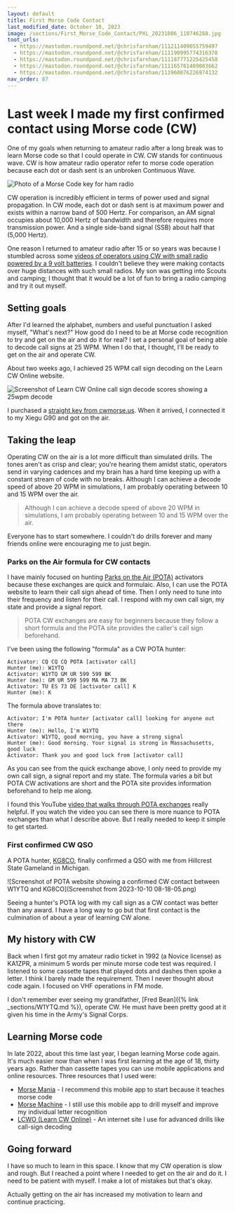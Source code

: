 ```yaml
---
layout: default
title: First Morse Code Contact
last_modified_date: October 10, 2023
image: /sections/First_Morse_Code_Contact/PXL_20231006_110746288.jpg
toot_urls:
  - https://mastodon.roundpond.net/@chrisfarnham/111211409055759497
  - https://mastodon.roundpond.net/@chrisfarnham/111190995774316378
  - https://mastodon.roundpond.net/@chrisfarnham/111187771225425458
  - https://mastodon.roundpond.net/@chrisfarnham/111165761489803662
  - https://mastodon.roundpond.net/@chrisfarnham/111960076226974132
nav_order: 87
---
```


# Last week I made my first confirmed contact using Morse code (CW)

One of my goals when returning to amateur radio after a long break was to learn
Morse code so that I could operate in CW. CW stands for continuous wave. CW is 
how amateur radio operator refer to morse code operation because each dot or dash
sent is an unbroken Continuous Wave. 

![Photo of a Morse Code key for ham radio](PXL_20231006_110746288.jpg)

CW operation is incredibly efficient in terms of power used and signal propagation.
In CW mode, each dot or dash sent is at maximum
power and exists within a narrow band of 500 Hertz. For comparison, an AM signal
occupies about 10,000 Hertz of bandwidth and therefore requires more transmission power.
And a single side-band signal (SSB) about half that (5,000 Hertz).

One reason I returned to amateur radio after 15 or so years was because I
stumbled across some 
[videos of operators using CW with small radio powered by a 9 volt batteries](https://youtu.be/A4Na0fuImpk?si=33RVVVrLPtIr0omv). 
I couldn't believe they were making contacts over huge distances with such small radios.
My son was getting into Scouts and camping; I thought that it would be a lot of fun to bring
a radio camping and try it out myself.

## Setting goals

After I'd learned the alphabet, numbers and useful punctuation I asked myself, "What's next?" How
good do I need to be at Morse code recognition to try and get on the air and do it for real? I
set a personal goal of being able to decode call signs at 25 WPM. When I do that, I thought, I'll
be ready to get on the air and operate CW.

About two weeks ago, I achieved 25 WPM call sign decoding on the Learn CW Online website.

![Screenshot of Learn CW Online call sign decode scores showing a 25wpm decode](lcwo_drill_screenshot.png)

I purchased a [straight key from cwmorse.us](https://cwmorse.us/collections/camel-back-keys). When it
arrived, I connected it to my Xiegu G90 and got on the air.

## Taking the leap

Operating CW on the air is a lot more difficult than simulated drills. The tones aren't as crisp and clear;
you're hearing them amidst static, operators send in varying cadences and my brain has a hard time
keeping up with a constant stream of code with no breaks. Although I can achieve a decode speed of above
20 WPM in simulations, I am probably operating between 10 and 15 WPM over the air.

> Although I can achieve a decode speed of above
> 20 WPM in simulations, I am probably operating between 10 and 15 WPM over the air.

Everyone has to start somewhere. I couldn't do drills forever and many friends online were encouraging me to 
just begin.

### Parks on the Air formula for CW contacts

I have mainly focused on hunting [Parks on the Air (POTA)](https://pota.app/#/) activators because these exchanges are quick and formulaic.
Also, I can use the POTA website to learn their call sign ahead of time. 
Then I only need to tune into their frequency and listen for their call. 
I respond with my own call sign, my state and provide a signal report.

> POTA CW exchanges are easy for beginners because they follow a short formula and
> the POTA site provides the caller's call sign beforehand.

I've been using the following "formula" as a CW POTA hunter:

    Activator: CQ CQ CQ POTA [activator call]
    Hunter (me): W1YTQ
    Activator: W1YTQ GM UR 599 599 BK
    Hunter (me): GM UR 599 599 MA MA 73 BK
    Activator: TU ES 73 DE [activator call] K
    Hunter (me): K

The formula above translates to:

    Activator: I'm POTA hunter [activator call] looking for anyone out there
    Hunter (me): Hello, I'm W1YTQ
    Activator: W1YTQ, good morning, you have a strong signal
    Hunter (me): Good morning. Your signal is strong in Massachusetts, good luck
    Activator: Thank you and good luck from [activator call]

As you can see from the quick exchange above, I only need to provide my own call sign, a signal report and my state. 
The formula varies a bit but POTA CW activations are short and the POTA site provides information beforehand to help me along.

I found this YouTube [video that walks through POTA exchanges](https://youtu.be/Fq3teRrNypA?si=uCMArsfFdqezxE3E) really helpful.
If you watch the video you can see there is more nuance to POTA exchanges than what I describe above. But I really needed to keep 
it simple to get started. 

### First confirmed CW QSO

A POTA hunter, [KG8CO](https://www.qrz.com/db/KG8CO), finally confirmed a QSO with me from Hillcrest State Gameland in Michigan.

![Screenshot of POTA website showing a confirmed CW contact between W1YTQ and KG8CO](Screenshot from 2023-10-10 08-18-05.png)

Seeing a hunter's POTA log with my call sign as a CW contact was better than any award. I have a long way to go but that
first contact is the culmination of about a year of learning CW alone.

## My history with CW

Back when I first got my amateur radio ticket in 1992 (a Novice license) as KA1ZPR, 
a minimum 5 words per minute morse code
test was required. I listened to some cassette tapes that played dots and dashes then spoke a letter.
I think I barely made the requirement. Then I never thought about code again. I focused on VHF operations
in FM mode.

I don't remember ever seeing my grandfather, [Fred Bean]({% link _sections/W1YTQ.md %}), operate CW. He
must have been pretty good at it given his time in the Army's Signal Corps.

## Learning Morse code

In late 2022, about this time last year, I began learning Morse code again. It's much easier now than
when I was first learning at the age of 18, thirty years ago. Rather than cassette tapes you can 
use mobile applications and online resources. Three resources that I used were:

  - [Morse Mania](https://play.google.com/store/apps/details?id=net.countrymania.morse) - I recommend this mobile app to start because it teaches morse code
  - [Morse Machine](https://play.google.com/store/apps/details?id=com.iu4apc.morsemachine) - I still use this mobile app to drill myself and improve my individual letter recognition
  - [LCWO (Learn CW Online)](https://lcwo.net/) - An internet site I use for advanced drills like call-sign decoding

## Going forward

I have so much to learn in this space. I know that my CW operation is slow and rough. But I reached a point where I needed to get on the air and do it.  I need to be patient with myself. I make a lot of mistakes but that's okay.

Actually getting on the air has increased my motivation to learn and continue practicing. 


